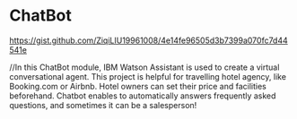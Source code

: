# ChatBot
https://gist.github.com/ZiqiLIU19961008/4e14fe96505d3b7399a070fc7d44541e

//In this ChatBot module, IBM Watson Assistant is used to create a virtual conversational agent. This project is helpful for travelling hotel agency, like Booking.com or Airbnb. Hotel owners can set their price and facilities beforehand. Chatbot enables to automatically answers frequently asked questions, and sometimes it can be a salesperson!
